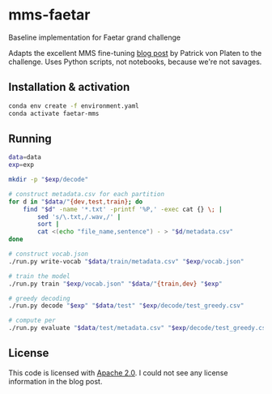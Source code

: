 # mms-faetar
Baseline implementation for Faetar grand challenge

Adapts the excellent MMS fine-tuning [blog
post](https://huggingface.co/blog/mms_adapters) by Patrick von Platen to the
challenge. Uses Python scripts, not notebooks, because we're not savages.

## Installation & activation

``` sh
conda env create -f environment.yaml
conda activate faetar-mms
```

## Running

``` sh
data=data
exp=exp

mkdir -p "$exp/decode"

# construct metadata.csv for each partition
for d in "$data/"{dev,test,train}; do
    find "$d" -name '*.txt' -printf '%P,' -exec cat {} \; |
        sed 's/\.txt,/.wav,/' |
        sort |
        cat <(echo "file_name,sentence") - > "$d/metadata.csv"
done

# construct vocab.json
./run.py write-vocab "$data/train/metadata.csv" "$exp/vocab.json"

# train the model
./run.py train "$exp/vocab.json" "$data/"{train,dev} "$exp"

# greedy decoding
./run.py decode "$exp" "$data/test" "$exp/decode/test_greedy.csv"

# compute per
./run.py evaluate "$data/test/metadata.csv" "$exp/decode/test_greedy.csv"
```

## License

This code is licensed with [Apache 2.0](./LICENSE). I could not see any
license information in the blog post.
